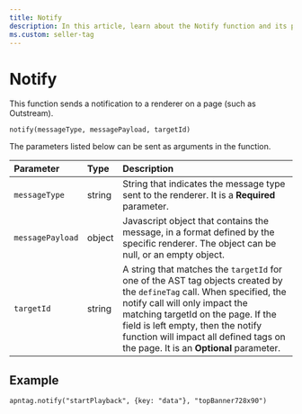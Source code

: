 ```yaml
---
title: Notify
description: In this article, learn about the Notify function and its parameters with a detailed example.
ms.custom: seller-tag
---
```


# Notify

This function sends a notification to a renderer on a page (such as Outstream).

``` pre
notify(messageType, messagePayload, targetId)
```

The parameters listed below can be sent as arguments in the function.

| Parameter | Type | Description |
|:---|:---|:---|
| `messageType` | string | String that indicates the message type sent to the renderer. It is a **Required** parameter.  |
| `messagePayload` | object | Javascript object that contains the message, in a format defined by the specific renderer. The object can be null, or an empty object. |
| `targetId` | string | A string that matches the `targetId` for one of the AST tag objects created by the `defineTag` call. When specified, the notify call will only impact the matching targetId on the page. If the field is left empty, then the notify function will impact all defined tags on the page. It is an **Optional** parameter. |

## Example

``` pre
apntag.notify("startPlayback", {key: "data"}, "topBanner728x90")
```
